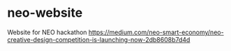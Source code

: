 # neo-website
Website for NEO hackathon https://medium.com/neo-smart-economy/neo-creative-design-competition-is-launching-now-2db8608b7d4d
